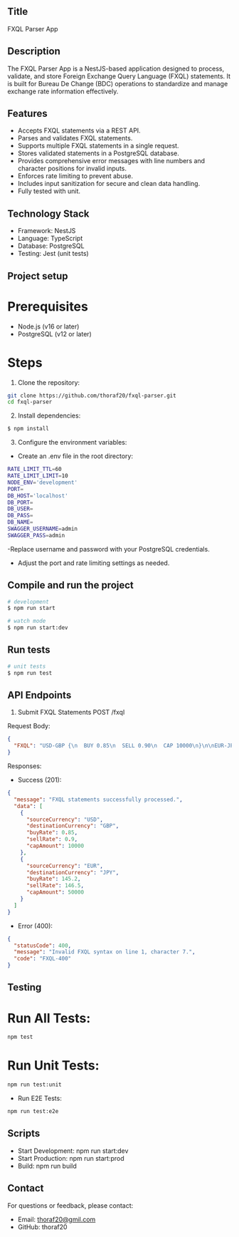 ## Title

FXQL Parser App

## Description

The FXQL Parser App is a NestJS-based application designed to process, validate, and store Foreign Exchange Query Language (FXQL) statements. It is built for Bureau De Change (BDC) operations to standardize and manage exchange rate information effectively.

## Features
- Accepts FXQL statements via a REST API.
- Parses and validates FXQL statements.
- Supports multiple FXQL statements in a single request.
- Stores validated statements in a PostgreSQL database.
- Provides comprehensive error messages with line numbers and character positions for invalid inputs.
- Enforces rate limiting to prevent abuse.
- Includes input sanitization for secure and clean data handling.
- Fully tested with unit.

## Technology Stack
- Framework: NestJS
- Language: TypeScript
- Database: PostgreSQL
- Testing: Jest (unit tests)

## Project setup

# Prerequisites
- Node.js (v16 or later)
- PostgreSQL (v12 or later)

# Steps
1. Clone the repository:
```bash
git clone https://github.com/thoraf20/fxql-parser.git
cd fxql-parser
```
2. Install dependencies:

```bash
$ npm install
```

3. Configure the environment variables:
- Create an .env file in the root directory:
```bash
RATE_LIMIT_TTL=60
RATE_LIMIT_LIMIT=10
NODE_ENV='development'
PORT=
DB_HOST='localhost'
DB_PORT=
DB_USER=
DB_PASS=
DB_NAME=
SWAGGER_USERNAME=admin
SWAGGER_PASS=admin
```
-Replace username and password with your PostgreSQL credentials.
- Adjust the port and rate limiting settings as needed.

## Compile and run the project

```bash
# development
$ npm run start

# watch mode
$ npm run start:dev
```

## Run tests

```bash
# unit tests
$ npm run test

```

## API Endpoints
1. Submit FXQL Statements
POST /fxql

Request Body:
```json
{
  "FXQL": "USD-GBP {\n  BUY 0.85\n  SELL 0.90\n  CAP 10000\n}\n\nEUR-JPY {\n  BUY 145.20\n  SELL 146.50\n  CAP 50000\n}"
}
```

Responses:
- Success (201):
```json
{
  "message": "FXQL statements successfully processed.",
  "data": [
    {
      "sourceCurrency": "USD",
      "destinationCurrency": "GBP",
      "buyRate": 0.85,
      "sellRate": 0.9,
      "capAmount": 10000
    },
    {
      "sourceCurrency": "EUR",
      "destinationCurrency": "JPY",
      "buyRate": 145.2,
      "sellRate": 146.5,
      "capAmount": 50000
    }
  ]
}
```
- Error (400):
```json
{
  "statusCode": 400,
  "message": "Invalid FXQL syntax on line 1, character 7.",
  "code": "FXQL-400"
}
```

## Testing
# Run All Tests:
```bash
npm test
```

# Run Unit Tests:
```bash
npm run test:unit
```

- Run E2E Tests:
```bash
npm run test:e2e
```

## Scripts
- Start Development: npm run start:dev
- Start Production: npm run start:prod
- Build: npm run build


## Contact
 For questions or feedback, please contact:

- Email: thoraf20@gmil.com
- GitHub: thoraf20